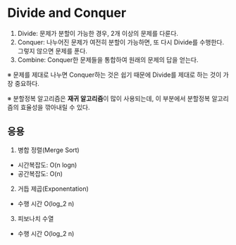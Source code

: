 # Divide and Conquer

1. Divide: 문제가 분할이 가능한 경우, 2개 이상의 문제를 다룬다.
2. Conquer: 나누어진 문제가 여전히 분할이 가능하면, 또 다시 Divide를 수행한다. 그렇지 않으면 문제를 푼다.
3. Combine: Conquer한 문제들을 통합하여 원래의 문제의 답을 얻는다.

※ 문제를 제대로 나누면 Conquer하는 것은 쉽기 때문에 Divide를 제대로 하는 것이 가장 중요하다.

※ 분할정복 알고리즘은 **재귀 알고리즘**이 많이 사용되는데, 이 부분에서 분할정복 알고리즘의 효율성을 깎아내릴 수 있다.



## 응용

1. 병합 정렬(Merge Sort)

- 시간복잡도: O(n logn)
- 공간복잡도: O(n)

2. 거듭 제곱(Exponentation)

- 수행 시간 O(log_2 n)

3. 피보나치 수열

- 수행 시간 O(log_2 n)